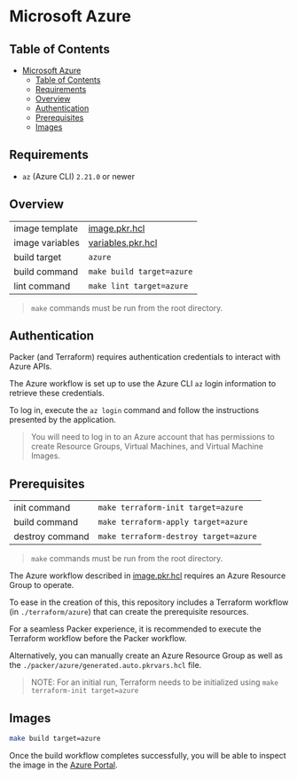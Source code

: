 # Microsoft Azure

## Table of Contents

- [Microsoft Azure](#microsoft-azure)
  - [Table of Contents](#table-of-contents)
  - [Requirements](#requirements)
  - [Overview](#overview)
  - [Authentication](#authentication)
  - [Prerequisites](#prerequisites)
  - [Images](#images)

## Requirements

- `az` (Azure CLI) `2.21.0` or newer

## Overview

|                 |                                        |
|-----------------|----------------------------------------|
| image template  | [image.pkr.hcl](image.pkr.hcl)         |
| image variables | [variables.pkr.hcl](variables.pkr.hcl) |
| build target    | `azure`                                |
| build command   | `make build target=azure`              |
| lint command    | `make lint target=azure`               |

> `make` commands must be run from the root directory.

## Authentication

Packer (and Terraform) requires authentication credentials to interact with Azure APIs.

The Azure workflow is set up to use the Azure CLI `az` login information to retrieve these credentials.

To log in, execute the `az login` command and follow the instructions presented by the application.

> You will need to log in to an Azure account that has permissions to create Resource Groups, Virtual Machines, and Virtual Machine Images.

## Prerequisites

|                 |                                       |
|-----------------|---------------------------------------|
| init command    | `make terraform-init target=azure`    |
| build command   | `make terraform-apply target=azure`   |
| destroy command | `make terraform-destroy target=azure` |

> `make` commands must be run from the root directory.

The Azure workflow described in [image.pkr.hcl](image.pkr.hcl) requires an Azure Resource Group to operate.

To ease in the creation of this, this repository includes a Terraform workflow (in `./terraform/azure`) that can create the prerequisite resources.

For a seamless Packer experience, it is recommended to execute the Terraform workflow before the Packer workflow.

Alternatively, you can manually create an Azure Resource Group as well as the `./packer/azure/generated.auto.pkrvars.hcl` file.

> NOTE: For an initial run, Terraform needs to be initialized using `make terraform-init target=azure`

## Images

```sh
make build target=azure
```

Once the build workflow completes successfully, you will be able to inspect the image in the [Azure Portal](https://portal.azure.com/#blade/HubsExtension/BrowseResource/resourceType/Microsoft.Compute%2Fimages).
